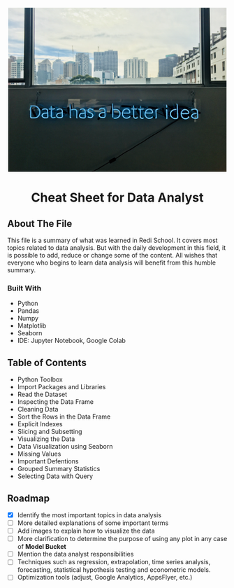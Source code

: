 <p align="center">
  <img width="500" <img src="Images/image1.jpg"/>
  <h1 align="center">Cheat Sheet for Data Analyst</h1>
</p>

## About The File

This file is a summary of what was learned in Redi School. It covers most topics related to data analysis. But with the daily development in this field, it is possible to add, reduce or change some of the content. All wishes that everyone who begins to learn data analysis will benefit from this humble summary.

### <a name="built_with"></a>Built With
* Python 
* Pandas
* Numpy
* Matplotlib
* Seaborn
* IDE: Jupyter Notebook, Google Colab

## Table of Contents

* Python Toolbox
* Import Packages and Libraries
* Read the Dataset
* Inspecting the Data Frame
* Cleaning Data
* Sort the Rows in the Data Frame
* Explicit Indexes
* Slicing and Subsetting
* Visualizing the Data
* Data Visualization using Seaborn
* Missing Values
* Important Defentions
* Grouped Summary Statistics
* Selecting Data with Query


## Roadmap

* [X] Identify the most important topics in data analysis
* [ ] More detailed explanations of some important terms
* [ ] Add images to explain how to visualize the data
* [ ] More clarification to determine the purpose of using any plot in any case of **Model Bucket**
* [ ] Mention the data analyst responsibilities
* [ ] Techniques such as regression, extrapolation, time series analysis, forecasting, statistical hypothesis testing and econometric models.
* [ ] Optimization tools (adjust, Google Analytics, AppsFlyer, etc.) 
